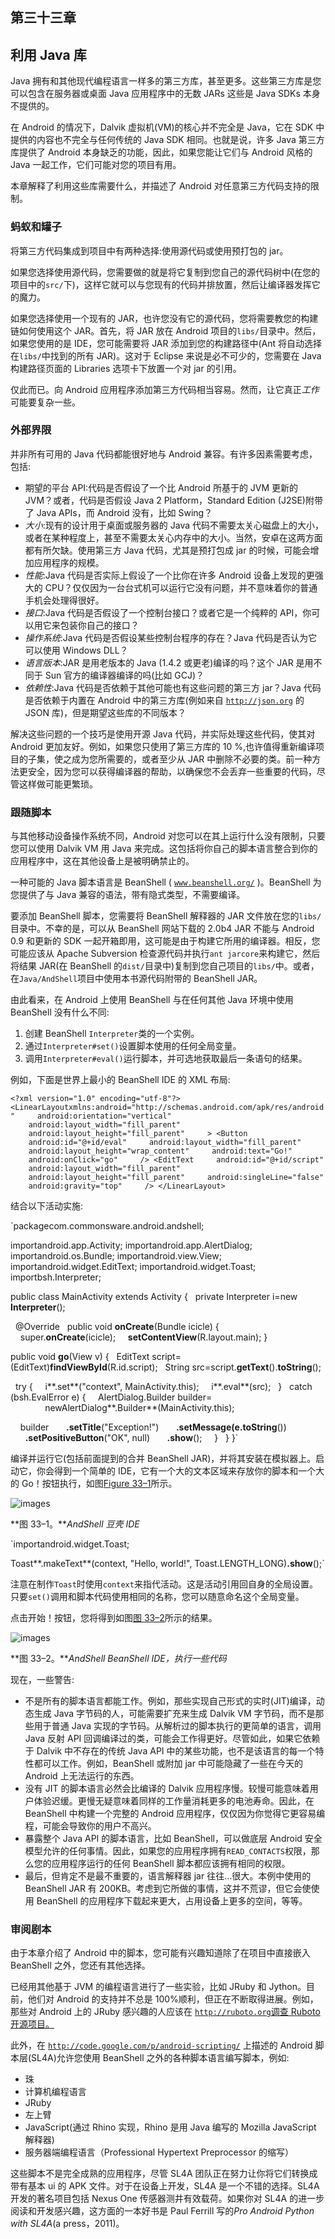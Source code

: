 ## 第三十三章

## 利用 Java 库

Java 拥有和其他现代编程语言一样多的第三方库，甚至更多。这些第三方库是您可以包含在服务器或桌面 Java 应用程序中的无数 JARs 这些是 Java SDKs 本身不提供的。

在 Android 的情况下，Dalvik 虚拟机(VM)的核心并不完全是 Java，它在 SDK 中提供的内容也不完全与任何传统的 Java SDK 相同。也就是说，许多 Java 第三方库提供了 Android 本身缺乏的功能，因此，如果您能让它们与 Android 风格的 Java 一起工作，它们可能对您的项目有用。

本章解释了利用这些库需要什么，并描述了 Android 对任意第三方代码支持的限制。

### 蚂蚁和罐子

将第三方代码集成到项目中有两种选择:使用源代码或使用预打包的 jar。

如果您选择使用源代码，您需要做的就是将它复制到您自己的源代码树中(在您的项目中的`src/`下)，这样它就可以与您现有的代码并排放置，然后让编译器发挥它的魔力。

如果您选择使用一个现有的 JAR，也许您没有它的源代码，您将需要教您的构建链如何使用这个 JAR。首先，将 JAR 放在 Android 项目的`libs/`目录中。然后，如果您使用的是 IDE，您可能需要将 JAR 添加到您的构建路径中(Ant 将自动选择在`libs/`中找到的所有 JAR)。这对于 Eclipse 来说是必不可少的，您需要在 Java 构建路径页面的 Libraries 选项卡下放置一个对 jar 的引用。

仅此而已。向 Android 应用程序添加第三方代码相当容易。然而，让它真正*工作*可能要复杂一些。

### 外部界限

并非所有可用的 Java 代码都能很好地与 Android 兼容。有许多因素需要考虑，包括:

*   期望的平台 API:代码是否假设了一个比 Android 所基于的 JVM 更新的 JVM？或者，代码是否假设 Java 2 Platform，Standard Edition (J2SE)附带了 Java APIs，而 Android 没有，比如 Swing？
*   *大小*:现有的设计用于桌面或服务器的 Java 代码不需要太关心磁盘上的大小，或者在某种程度上，甚至不需要太关心内存中的大小。当然，安卓在这两方面都有所欠缺。使用第三方 Java 代码，尤其是预打包成 jar 的时候，可能会增加应用程序的规模。
*   *性能*:Java 代码是否实际上假设了一个比你在许多 Android 设备上发现的更强大的 CPU？仅仅因为一台台式机可以运行它没有问题，并不意味着你的普通手机会处理得很好。
*   *接口*:Java 代码是否假设了一个控制台接口？或者它是一个纯粹的 API，你可以用它来包装你自己的接口？
*   *操作系统*:Java 代码是否假设某些控制台程序的存在？Java 代码是否认为它可以使用 Windows DLL？
*   *语言版本*:JAR 是用老版本的 Java (1.4.2 或更老)编译的吗？这个 JAR 是用不同于 Sun 官方的编译器编译的吗(比如 GCJ)？
*   *依赖性*:Java 代码是否依赖于其他可能也有这些问题的第三方 jar？Java 代码是否依赖于内置在 Android 中的第三方库(例如来自 [`http://json.org`](http://json.org) 的 JSON 库)，但是期望这些库的不同版本？

解决这些问题的一个技巧是使用开源 Java 代码，并实际处理这些代码，使其对 Android 更加友好。例如，如果您只使用了第三方库的 10 %,也许值得重新编译项目的子集，使之成为您所需要的，或者至少从 JAR 中删除不必要的类。前一种方法更安全，因为您可以获得编译器的帮助，以确保您不会丢弃一些重要的代码，尽管这样做可能更繁琐。

### 跟随脚本

与其他移动设备操作系统不同，Android 对您可以在其上运行什么没有限制，只要您可以使用 Dalvik VM 用 Java 来完成。这包括将你自己的脚本语言整合到你的应用程序中，这在其他设备上是被明确禁止的。

一种可能的 Java 脚本语言是 BeanShell ( [`www.beanshell.org/`](http://www.beanshell.org/) )。BeanShell 为您提供了与 Java 兼容的语法，带有隐式类型，不需要编译。

要添加 BeanShell 脚本，您需要将 BeanShell 解释器的 JAR 文件放在您的`libs/`目录中。不幸的是，可以从 BeanShell 网站下载的 2.0b4 JAR 不能与 Android 0.9 和更新的 SDK 一起开箱即用，这可能是由于构建它所用的编译器。相反，您可能应该从 Apache Subversion 检查源代码并执行`ant jarcore`来构建它，然后将结果 JAR(在 BeanShell 的`dist/`目录中)复制到您自己项目的`libs/`中。或者，在`Java/AndShell`项目中使用本书源代码附带的 BeanShell JAR。

由此看来，在 Android 上使用 BeanShell 与在任何其他 Java 环境中使用 BeanShell 没有什么不同:

1.  创建 BeanShell `Interpreter`类的一个实例。
2.  通过`Interpreter#set()`设置脚本使用的任何全局变量。
3.  调用`Interpreter#eval()`运行脚本，并可选地获取最后一条语句的结果。

例如，下面是世界上最小的 BeanShell IDE 的 XML 布局:

`<?xml version="1.0" encoding="utf-8"?>
<LinearLayoutxmlns:android="http://schemas.android.com/apk/res/android"
    android:orientation="vertical"
    android:layout_width="fill_parent"
    android:layout_height="fill_parent"
    >
<Button
    android:id="@+id/eval"
    android:layout_width="fill_parent"
    android:layout_height="wrap_content"
    android:text="Go!"
    android:onClick="go"
    />
<EditText
    android:id="@+id/script"
    android:layout_width="fill_parent"
    android:layout_height="fill_parent"
    android:singleLine="false"
    android:gravity="top"
    />
</LinearLayout>`

结合以下活动实施:

`packagecom.commonsware.android.andshell;

importandroid.app.Activity;
importandroid.app.AlertDialog;
importandroid.os.Bundle;
importandroid.view.View;
importandroid.widget.EditText;
importandroid.widget.Toast;
importbsh.Interpreter;

public class MainActivity extends Activity {
  private Interpreter i=new **Interpreter**();

  @Override
  public void **onCreate**(Bundle icicle) {
    super.**onCreate**(icicle);
    **setContentView**(R.layout.main);
}

public void **go**(View v) {
  EditText script=(EditText)**findViewById**(R.id.script);
  String src=script.**getText**().**toString**();

  try {
    i**.set**("context", MainActivity.this);
    i**.eval**(src);
  }
  catch (bsh.EvalError e) {
    AlertDialog.Builder builder=
              newAlertDialog**.Builder**(MainActivity.this);

    builder
      **.setTitle**("Exception!")
      **.setMessage(e.toString**())
      **.setPositiveButton**("OK", null)
      **.show**();
    }
  }
}`

编译并运行它(包括前面提到的合并 BeanShell JAR)，并将其安装在模拟器上。启动它，你会得到一个简单的 IDE，它有一个大的文本区域来存放你的脚本和一个大的 Go！按钮执行，如图[Figure 33–1](#fig_33_1)所示。

![images](images/3301.jpg)

**图 33–1。***AndShell 豆壳 IDE*

`importandroid.widget.Toast;

Toast**.makeText**(context, "Hello, world!", Toast.LENGTH_LONG)**.show**();`

注意在制作`Toast`时使用`context`来指代活动。这是活动引用回自身的全局设置。只要`set()`调用和脚本代码使用相同的名称，您可以随意命名这个全局变量。

点击开始！按钮，您将得到如图[图 33–2](#fig_33_2)所示的结果。

![images](images/3302.jpg)

**图 33–2。***AndShell BeanShell IDE，执行一些代码*

现在，一些警告:

*   不是所有的脚本语言都能工作。例如，那些实现自己形式的实时(JIT)编译，动态生成 Java 字节码的人，可能需要扩充来生成 Dalvik VM 字节码，而不是那些用于普通 Java 实现的字节码。从解析过的脚本执行的更简单的语言，调用 Java 反射 API 回调编译过的类，可能会工作得更好。尽管如此，如果它依赖于 Dalvik 中不存在的传统 Java API 中的某些功能，也不是该语言的每一个特性都可以工作。例如，BeanShell 或附加 jar 中可能隐藏了一些在今天的 Android 上无法运行的东西。
*   没有 JIT 的脚本语言必然会比编译的 Dalvik 应用程序慢。较慢可能意味着用户体验迟缓。更慢无疑意味着同样的工作量消耗更多的电池寿命。因此，在 BeanShell 中构建一个完整的 Android 应用程序，仅仅因为你觉得它更容易编程，可能会导致你的用户不高兴。
*   暴露整个 Java API 的脚本语言，比如 BeanShell，可以做底层 Android 安全模型允许的任何事情。因此，如果您的应用程序拥有`READ_CONTACTS`权限，那么您的应用程序运行的任何 BeanShell 脚本都应该拥有相同的权限。
*   最后，但肯定不是最不重要的，语言解释器 jar 往往…很大。本例中使用的 BeanShell JAR 有 200KB。考虑到它所做的事情，这并不荒谬，但它会使使用 BeanShell 的应用程序下载起来更大，占用设备上更多的空间，等等。

### 审阅剧本

由于本章介绍了 Android 中的脚本，您可能有兴趣知道除了在项目中直接嵌入 BeanShell 之外，您还有其他选择。

已经用其他基于 JVM 的编程语言进行了一些实验，比如 JRuby 和 Jython。目前，他们对 Android 的支持并不总是 100%顺利，但正在不断取得进展。例如，那些对 Android 上的 JRuby 感兴趣的人应该在 [`http://ruboto.org`调查 Ruboto 开源项目。](http://ruboto.org)

此外，在 [`http://code.google.com/p/android-scripting/`](http://code.google.com/p/android-scripting/) 上描述的 Android 脚本层(SL4A)允许您使用 BeanShell 之外的各种脚本语言编写脚本，例如:

*   珠
*   计算机编程语言
*   JRuby
*   左上臂
*   JavaScript(通过 Rhino 实现，Rhino 是用 Java 编写的 Mozilla JavaScript 解释器)
*   服务器端编程语言（Professional Hypertext Preprocessor 的缩写）

这些脚本不是完全成熟的应用程序，尽管 SL4A 团队正在努力让你将它们转换成带有基本 ui 的 APK 文件。对于在设备上开发，SL4A 是一个不错的选择。SL4A 开发的著名项目包括 Nexus One 传感器测井有效载荷。如果你对 SL4A 的进一步阅读和开发感兴趣，这方面的一本好书是 Paul Ferrill 写的*Pro Android Python with SL4A*(a press，2011)。